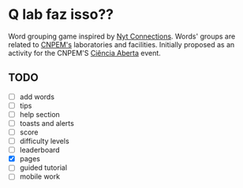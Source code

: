 # Q lab faz isso??

Word grouping game inspired by [Nyt Connections](https://www.nytimes.com/games/connections).
Words' groups are related to [CNPEM's](https://cnpem.br) laboratories and facilities.
Initially proposed as an activity for the CNPEM'S [Ciência Aberta](https://pages.cnpem.br/cienciaaberta/) event.

## TODO

- [ ] add words
- [ ] tips
- [ ] help section
- [ ] toasts and alerts
- [ ] score
- [ ] difficulty levels
- [ ] leaderboard
- [x] pages
- [ ] guided tutorial
- [ ] mobile work
